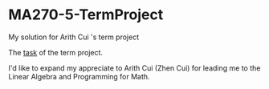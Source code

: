 # MA270-5-TermProject

My solution for Arith Cui 's term project

The [task](LAProject.pdf) of the term project.

I'd like to expand my appreciate to Arith Cui (Zhen Cui) for leading me to the Linear Algebra and Programming for Math.

